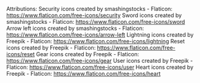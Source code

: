 Attributions:
Security icons created by smashingstocks - Flaticon: https://www.flaticon.com/free-icons/security
Sword icons created by smashingstocks - Flaticon: https://www.flaticon.com/free-icons/sword
Arrow left icons created by smashingstocks - Flaticon: https://www.flaticon.com/free-icons/arrow-left
Lightning icons created by Freepik - Flaticon: https://www.flaticon.com/free-icons/lightning
Reset icons created by Freepik - Flaticon: https://www.flaticon.com/free-icons/reset
Gear icons created by Freepik - Flaticon: https://www.flaticon.com/free-icons/gear
User icons created by Freepik - Flaticon: https://www.flaticon.com/free-icons/user
Heart icons created by Freepik - Flaticon: https://www.flaticon.com/free-icons/heart